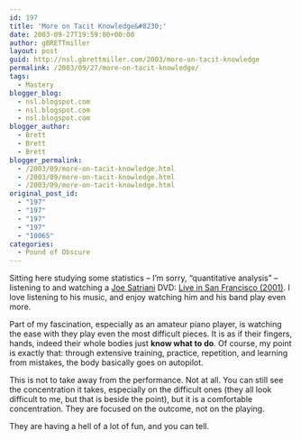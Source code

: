 ```yaml
---
id: 197
title: 'More on Tacit Knowledge&#8230;'
date: 2003-09-27T19:59:00+00:00
author: gBRETTmiller
layout: post
guid: http://nsl.gbrettmiller.com/2003/more-on-tacit-knowledge
permalink: /2003/09/27/more-on-tacit-knowledge/
tags:
  - Mastery
blogger_blog:
  - nsl.blogspot.com
  - nsl.blogspot.com
  - nsl.blogspot.com
blogger_author:
  - Brett
  - Brett
  - Brett
blogger_permalink:
  - /2003/09/more-on-tacit-knowledge.html
  - /2003/09/more-on-tacit-knowledge.html
  - /2003/09/more-on-tacit-knowledge.html
original_post_id:
  - "197"
  - "197"
  - "197"
  - "197"
  - "10065"
categories:
  - Pound of Obscure
---
```

Sitting here studying some statistics &#8211; I&#8217;m sorry, &#8220;quantitative analysis&#8221; &#8211; listening to and watching a [Joe Satriani](http://www.satriani.com/2002/bandcrew/Joe_Satriani.shtml) DVD: [Live in San Francisco (2001)](http://www.amazon.com/exec/obidos/ASIN/B00005NGA2/gbrettmiller-20). I love listening to his music, and enjoy watching him and his band play even more.

Part of my fascination, especially as an amateur piano player, is watching the ease with they play even the most difficult pieces. It is as if their fingers, hands, indeed their whole bodies just **know what to do**. Of course, my point is exactly that: through extensive training, practice, repetition, and learning from mistakes, the body basically goes on autopilot. 

This is not to take away from the performance. Not at all. You can still see the concentration it takes, especially on the difficult ones (they all look difficult to me, but that is beside the point), but it is a comfortable concentration. They are focused on the outcome, not on the playing.

They are having a hell of a lot of fun, and you can tell.